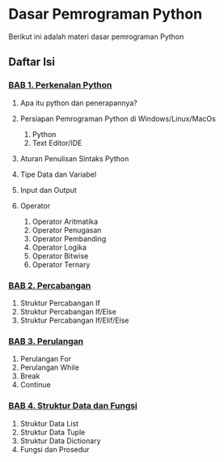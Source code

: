 # Dasar Pemrograman Python

Berikut ini adalah materi dasar pemrograman Python

## Daftar Isi

### [BAB 1. Perkenalan Python](https://github.com/zer0-911/Python-Dasar/tree/master/Modul%201%20Perkenalan%20Python)

1. Apa itu python dan penerapannya?
1. Persiapan Pemrograman Python di Windows/Linux/MacOs

   1. Python
   1. Text Editor/IDE

1. Aturan Penulisan Sintaks Python
1. Tipe Data dan Variabel
1. Input dan Output
1. Operator
   1. Operator Aritmatika
   1. Operator Penugasan
   1. Operator Pembanding
   1. Operator Logika
   1. Operator Bitwise
   1. Operator Ternary

### [BAB 2. Percabangan](https://github.com/zer0-911/Python-Dasar/tree/master/Modul%202%20Percabangan)

1. Struktur Percabangan If
1. Struktur Percabangan If/Else
1. Struktur Percabangan If/Elif/Else

### [BAB 3. Perulangan](https://github.com/zer0-911/Python-Dasar/tree/master/Modul%203%20Perulangan)

1. Perulangan For
1. Perulangan While
1. Break
1. Continue

### [BAB 4. Struktur Data dan Fungsi](https://github.com/zer0-911/Python-Dasar/tree/master/Modul%204%20Struktur%20Data%20dan%20Fungsi)

1. Struktur Data List
1. Struktur Data Tuple
1. Struktur Data Dictionary
1. Fungsi dan Prosedur
